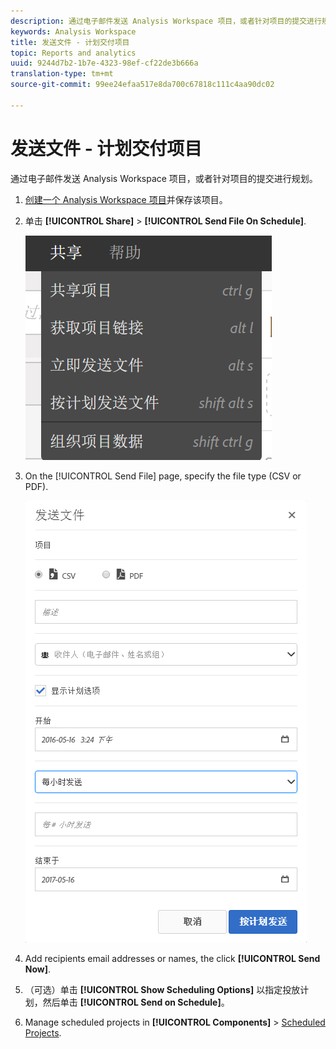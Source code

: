 ```yaml
---
description: 通过电子邮件发送 Analysis Workspace 项目，或者针对项目的提交进行规划。
keywords: Analysis Workspace
title: 发送文件 - 计划交付项目
topic: Reports and analytics
uuid: 9244d7b2-1b7e-4323-98ef-cf22de3b666a
translation-type: tm+mt
source-git-commit: 99ee24efaa517e8da700c67818c111c4aa90dc02

---
```



# 发送文件 - 计划交付项目

通过电子邮件发送 Analysis Workspace 项目，或者针对项目的提交进行规划。

1. [创建一个 Analysis Workspace 项目](https://marketing.adobe.com/resources/help/zh_CN/analytics/analysis-workspace/t_freeform_project.html)并保存该项目。
1. 单击 **[!UICONTROL Share]** > **[!UICONTROL Send File On Schedule]**.

   ![步骤结果](assets/send-file.png)

1. On the [!UICONTROL Send File] page, specify the file type (CSV or PDF).

   ![步骤结果](assets/send-file-pop-up.png)

1. Add recipients email addresses or names, the click **[!UICONTROL Send Now]**.
1. （可选）单击 **[!UICONTROL Show Scheduling Options]** 以指定投放计划，然后单击 **[!UICONTROL Send on Schedule]**。
1. Manage scheduled projects in **[!UICONTROL Components]** > [Scheduled Projects](/help/analyze/analysis-workspace/curate-share/schedule-projects.md).
